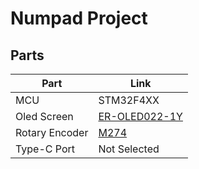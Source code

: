 # Numpad Project

## Parts
| Part  | Link |
| --------------- | -------------- |
| MCU             | STM32F4XX      |
| Oled Screen     | [ER-OLED022-1Y](https://www.buydisplay.com/yellow-2-2-inch-128x32-oled-module-manufacturer-serial-spi-ssd1305)  |
| Rotary Encoder  | [M274](https://www.probotronix.com/product/m274-360-degree-rotary-encoder-module-brick-sensor/)           |
| Type-C Port     | Not Selected   |
